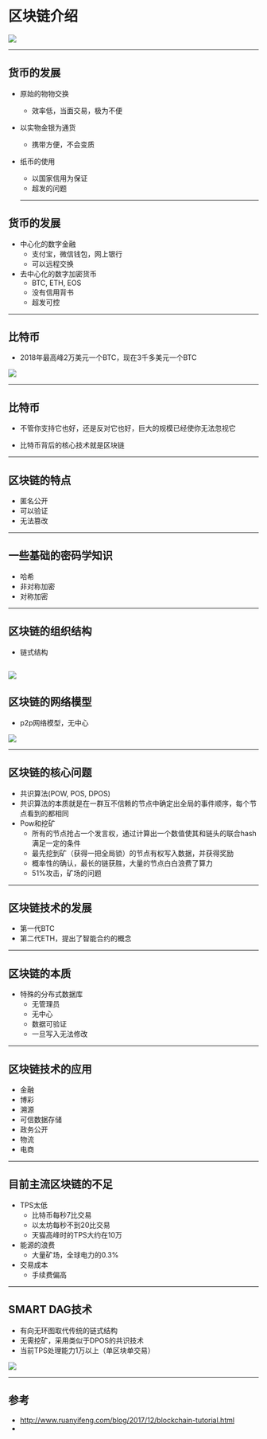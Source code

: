 # 区块链介绍

![](http://www.ruanyifeng.com/blogimg/asset/2017/bg2017122701.jpg)

---
## 货币的发展
* 原始的物物交换
  - 效率低，当面交易，极为不便
* 以实物金银为通货
  - 携带方便，不会变质
* 纸币的使用
  - 以国家信用为保证
  - 超发的问题

  ---
## 货币的发展
* 中心化的数字金融
   - 支付宝，微信钱包，网上银行
   - 可以远程交换
* 去中心化的数字加密货币
   - BTC, ETH, EOS
   - 没有信用背书
   - 超发可控

---
## 比特币

* 2018年最高峰2万美元一个BTC，现在3千多美元一个BTC

![](image/btc_price.png)

---
## 比特币
* 不管你支持它也好，还是反对它也好，巨大的规模已经使你无法忽视它

* 比特币背后的核心技术就是区块链

---

## 区块链的特点

* 匿名公开
* 可以验证
* 无法篡改

---

## 一些基础的密码学知识

 - 哈希
 - 非对称加密
 - 对称加密
---

## 区块链的组织结构
- 链式结构

![](image/block_chain.png)
---

## 区块链的网络模型
 - p2p网络模型，无中心

 ![](image/p2p.png)

---

## 区块链的核心问题
  - 共识算法(POW, POS, DPOS)
  - 共识算法的本质就是在一群互不信赖的节点中确定出全局的事件顺序，每个节点看到的都相同
  - Pow和挖矿
    * 所有的节点抢占一个发言权，通过计算出一个数值使其和链头的联合hash满足一定的条件
    * 最先挖到矿（获得一把全局锁）的节点有权写入数据，并获得奖励
    * 概率性的确认，最长的链获胜，大量的节点白白浪费了算力
    * 51%攻击，矿场的问题


---

## 区块链技术的发展

* 第一代BTC
* 第二代ETH，提出了智能合约的概念

---

## 区块链的本质
  - 特殊的分布式数据库
    * 无管理员
    * 无中心
    * 数据可验证
    * 一旦写入无法修改
---

## 区块链技术的应用

* 金融
* 博彩
* 溯源
* 可信数据存储
* 政务公开
* 物流
* 电商

---

## 目前主流区块链的不足

- TPS太低
  * 比特币每秒7比交易
  * 以太坊每秒不到20比交易
  * 天猫高峰时的TPS大约在10万
- 能源的浪费
  * 大量矿场，全球电力的0.3%
- 交易成本
  * 手续费偏高


---

## SMART DAG技术

  - 有向无环图取代传统的链式结构
  - 无需挖矿，采用类似于DPOS的共识技术
  - 当前TPS处理能力1万以上（单区块单交易）

  ![](image/dag.png)

---


## 参考

 - http://www.ruanyifeng.com/blog/2017/12/blockchain-tutorial.html
 - 